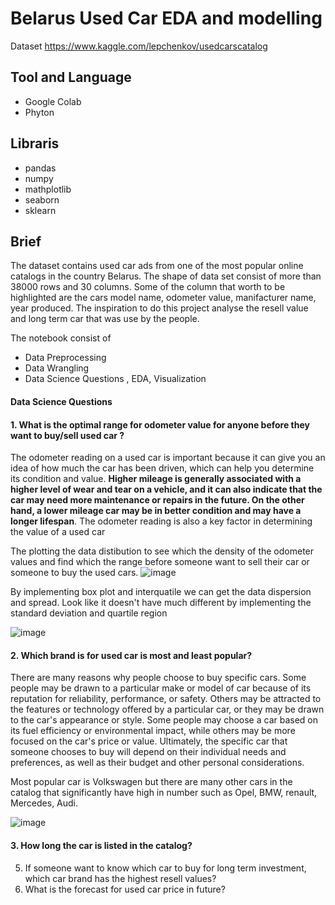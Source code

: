 # Belarus Used Car EDA and modelling

Dataset https://www.kaggle.com/lepchenkov/usedcarscatalog

## Tool and Language
* Google Colab
* Phyton

## Libraris
* pandas
* numpy
* mathplotlib
* seaborn
* sklearn

## Brief
The dataset contains used car ads from one of the most popular online catalogs in the country Belarus. The shape of data set consist of more than 38000 rows and 30 columns. Some of the column that worth to be highlighted are the cars model name, odometer value, manifacturer name, year produced. The inspiration to do this project analyse the resell value and long term car that was use by the people.

The notebook consist of
* Data Preprocessing
* Data Wrangling
* Data Science Questions , EDA, Visualization

#### Data Science Questions

#### 1. What is the optimal range for odometer value for anyone before they want to buy/sell used car ?

The odometer reading on a used car is important because it can give you an idea of how much the car has been driven, which can help you determine its condition and value. __Higher mileage is generally associated with a higher level of wear and tear on a vehicle, and it can also indicate that the car may need more maintenance or repairs in the future. On the other hand, a lower mileage car may be in better condition and may have a longer lifespan__. The odometer reading is also a key factor in determining the value of a used car

The plotting the data distibution to see which the density of the odometer values and find which the range before someone want to sell their car or someone to buy the used cars.
![image](https://user-images.githubusercontent.com/55817845/209690330-f44c4bb3-5d6e-4a66-8b38-f587827e6c72.png)

By implementing box plot and interquatile we can get the data dispersion and spread. Look like it doesn't have much different by implementing the standard deviation and quartile region

![image](https://user-images.githubusercontent.com/55817845/209690929-7a0db056-e032-486e-a5cd-e545f11ec5ff.png)

#### 2. Which brand is for used car is most and least popular?

There are many reasons why people choose to buy specific cars. Some people may be drawn to a particular make or model of car because of its reputation for reliability, performance, or safety. Others may be attracted to the features or technology offered by a particular car, or they may be drawn to the car's appearance or style. Some people may choose a car based on its fuel efficiency or environmental impact, while others may be more focused on the car's price or value. Ultimately, the specific car that someone chooses to buy will depend on their individual needs and preferences, as well as their budget and other personal considerations.

Most popular car is Volkswagen but there are many other cars in the catalog that significantly have high in number such as Opel, BMW, renault, Mercedes, Audi.

![image](https://user-images.githubusercontent.com/55817845/209691508-38339adb-f3c1-4952-b50a-a4477616f232.png)

#### 3. How long the car is listed in the catalog?
5. If someone want to know which car to buy for long term investment, which car brand has the highest resell values?
6. What is the forecast for used car price in future?

